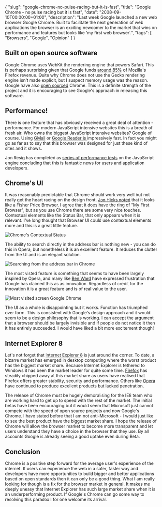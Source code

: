 {
  "slug": "google-chrome-no-pulse-racing-but-it-is-fast",
  "title": "Google Chrome - no pulse racing but it is fast",
  "date": "2008-09-10T00:00:00+01:00",
  "description": "Last week Google launched a new web browser Google Chrome. Built to facilitate the next generation of web applications the browser is an exciting newcomer to the market that wins on performance and features but looks like 'my first web browser'.",
  "tags": [
    "Browsers",
    "Google",
    "Opinion"
  ]
}

## Built on open source software

Google Chrome uses WebKit the rendering engine that powers Safari. This is perhaps surprising given that Google funds [around 85%][1] of Mozilla's Firefox revenue. Quite why Chrome does not use the Gecko rendering engine isn't made explicit, but I suspect memory usage was the reason. Google have also [open sourced][2] Chrome. This is a definite strength of the project and it is encouraging to see Google's approach in releasing this software.

## Performance!

There is one feature that has obviously received a great deal of attention - performance. For modern JavaScript intensive websites this is a breath of fresh air. Who owns the biggest JavaScript intensive websites? Google of course. Using [GMail][3] or [Google Reader is ][4] impressively fast. In fact you might go as far as to say that this browser was designed for just these kind of sites and it shows. 

Jon Resig has completed as [series of performance tests][5] on the JavaScript engine concluding that this is fantastic news for users and application developers. 

## Chrome's UI

It was reasonably predictable that Chrome should work very well but not really get the heart racing on the design front. [Jon Hicks noted][6] that it looks like a Fisher Price Browser. I agree that it does have the ring of "My First Browser", but as you use Chrome there are some very nice touches. Contextual elements like the Status Bar, that only appears when it is relevant. I've long thought that Browser UI could use contextual elements more and this is a great little feature. 

![Chrome's Contextual Status][7] 

The ability to search directly in the address bar is nothing new - you can do this in Opera, but nonetheless it is an excellent feature. It reduces the clutter from the UI and is an elegant solution.

![Searching from the address bar in Chrome][8] 

The most visted feature is something that seems to have been largely inspired by Opera, and many like [Ben Ward][9] have expressed frustration that Google has claimed this as as innovation. Regardless of credit for the innovation it is a great feature and is of real value to the user.

![Most visited screen Google Chrome][10] 

The UI as a whole is disappointing but it works. Function has triumphed over form. This is consistent with Google's design approach and it would seem to be a design philosophy that is working. I can accept the argument that a browser should be largely invisible and if people do not notice it then it has entirely succeeded. I would have liked a bit more excitement though!

## Internet Explorer 8

Let's not forget that [Internet Explorer 8][11] is just around the corner. To date, a bizarre market has emerged in desktop computing where the worst product has the biggest market share. Because Internet Explorer is tethered to Windows it has been the market leader for quite some time. [Firefox][12] has steadily chipped away at this market share as users have realised that Firefox offers greater stability, security and performance. Others like [Opera][13] have continued to produce excellent products but lacked penetration.

The release of Chrome must be hugely demoralising for the IE8 team who are working hard to get up to speed with the rest of the market. The initial betas have been encouraging but it would seem that Microsoft just cannot compete with the speed of open source projects and now Google's Chrome. I have stated before that I am not anti-Microsoft - I would just like to see the best product have the biggest market share. I hope the release of Chrome will allow the browser market to become more transparent and let users understand they have a choice in the browser that they use. By all accounts Google is already seeing a good uptake even during Beta.

## Conclusion

Chrome is a positive step forward for the average user's experience of the internet. If users can experience the web in a safer, faster way and developers have more opportunities to build bigger and better applications based on open standards then it can only be a good thing. What I am really looking for though is a fix for the browser market in general. It makes me deeply uneasy that Internet Explorer has such large market share when it is an underperforming product. If Google's Chrome can go some way to resolving this paradox I for one welcome its arrival.

 [1]: http://www.theregister.co.uk/2007/10/25/mozilla_releases_2006_financial_statement/
 [2]: http://code.google.com/chromium/
 [3]: http://mail.google.com/
 [4]: http://www.google.com/reader
 [5]: http://ejohn.org/blog/javascript-performance-rundown/
 [6]: http://www.hicksdesign.co.uk/journal/initial-thoughts-on-google-chrome
 [7]: http://shapeshed.com/images/articles/contextual.jpg
 [8]: http://shapeshed.com/images/articles/fisher-price.jpg
 [9]: http://ben-ward.co.uk/
 [10]: http://shapeshed.com/images/articles/most_visited.jpg
 [11]: http://www.microsoft.com/windows/internet-explorer/beta/default.aspx
 [12]: http://www.mozilla.com/firefox
 [13]: http://www.opera.com/
